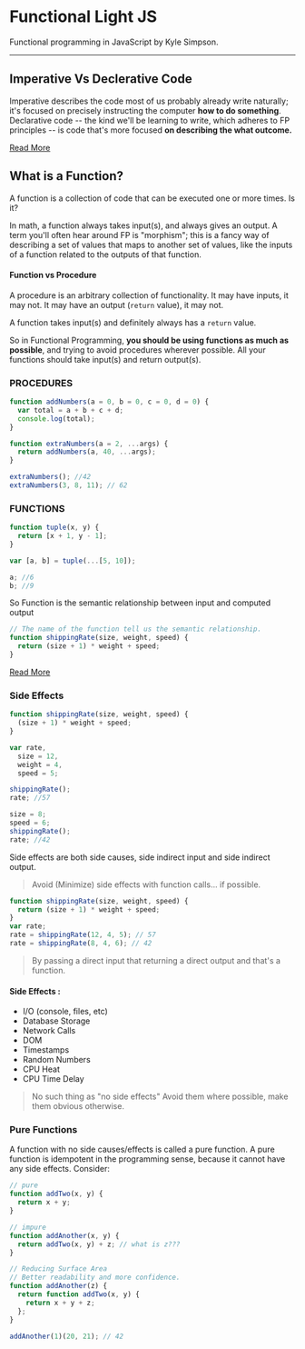 # Functional Light JS

Functional programming in JavaScript by Kyle Simpson.

---

## Imperative Vs Declerative Code

Imperative describes the code most of us probably already write naturally; it's focused on precisely instructing the computer **how to do something**.
Declarative code -- the kind we'll be learning to write, which adheres to FP principles -- is code that's more focused **on describing the what outcome.**

[Read More](https://github.com/getify/Functional-Light-JS/blob/master/manuscript/ch1.md)

## What is a Function?

A function is a collection of code that can be executed one or more times. Is it?

In math, a function always takes input(s), and always gives an output. A term you'll often hear around FP is "morphism"; this is a fancy way of describing a set of values that maps to another set of values, like the inputs of a function related to the outputs of that function.

#### Function vs Procedure

A procedure is an arbitrary collection of functionality. It may have inputs, it may not. It may have an output (`return` value), it may not.

A function takes input(s) and definitely always has a `return` value.

So in Functional Programming, **you should be using functions as much as possible**, and trying to avoid procedures wherever possible. All your functions should take input(s) and return output(s).

### PROCEDURES

```js
function addNumbers(a = 0, b = 0, c = 0, d = 0) {
  var total = a + b + c + d;
  console.log(total);
}

function extraNumbers(a = 2, ...args) {
  return addNumbers(a, 40, ...args);
}

extraNumbers(); //42
extraNumbers(3, 8, 11); // 62
```

### FUNCTIONS

```js
function tuple(x, y) {
  return [x + 1, y - 1];
}

var [a, b] = tuple(...[5, 10]);

a; //6
b; //9
```

So Function is the semantic relationship between input and computed output

```js
// The name of the function tell us the semantic relationship.
function shippingRate(size, weight, speed) {
  return (size + 1) * weight + speed;
}
```

[Read More](https://github.com/getify/Functional-Light-JS/blob/master/manuscript/ch2.md/#chapter-2-the-nature-of-functions)

### Side Effects

```js
function shippingRate(size, weight, speed) {
  (size + 1) * weight + speed;
}

var rate,
  size = 12,
  weight = 4,
  speed = 5;

shippingRate();
rate; //57

size = 8;
speed = 6;
shippingRate();
rate; //42
```

Side effects are both side causes, side indirect input and side indirect output.

> Avoid (Minimize) side effects with function calls... if possible.

```js
function shippingRate(size, weight, speed) {
  return (size + 1) * weight + speed;
}
var rate;
rate = shippingRate(12, 4, 5); // 57
rate = shippingRate(8, 4, 6); // 42
```

> By passing a direct input that returning a direct output and that's a function.

#### Side Effects :

- I/O (console, files, etc)
- Database Storage
- Network Calls
- DOM
- Timestamps
- Random Numbers
- CPU Heat
- CPU Time Delay

> No such thing as "no side effects"
> Avoid them where possible,
> make them obvious otherwise.

### Pure Functions

A function with no side causes/effects is called a pure function. A pure function is idempotent in the programming sense, because it cannot have any side effects. Consider:

```js
// pure
function addTwo(x, y) {
  return x + y;
}

// impure
function addAnother(x, y) {
  return addTwo(x, y) + z; // what is z???
}
```

```js
// Reducing Surface Area
// Better readability and more confidence.
function addAnother(z) {
  return function addTwo(x, y) {
    return x + y + z;
  };
}

addAnother(1)(20, 21); // 42
```
